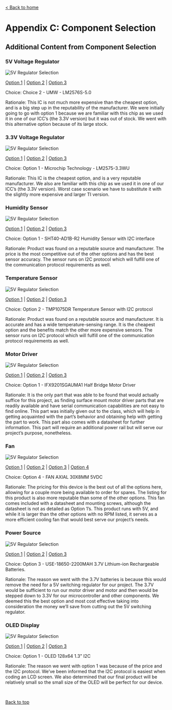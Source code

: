 [< Back to home](./index.md)
# Appendix C: Component Selection
## Additional Content from Component Selection

### 5V Voltage Regulator
![5V Regulator Selection](./images/design-ideation-images/5V_Regulator_Table.JPG)

[Option 1](https://www.digikey.com/en/products/detail/microchip-technology/LM2575-5-0WU/1027656) | [Option 2](https://www.digikey.com/en/products/detail/umw/LM2576S-5-0/16705873) | [Option 3](https://www.digikey.com/en/products/detail/texas-instruments/LM2576S-5-0-NOPB/363654?utm_adgroup=Texas%20Instruments&utm_source=google&utm_medium=cpc&utm_campaign=Dynamic%20Search_EN_Focus%20Suppliers&utm_term=&utm_content=Texas%20Instruments&gclid=CjwKCAiAleOeBhBdEiwAfgmXf2c2ugLfdCNYGB94kFo48uVK8QLELq0C4U6XZMzKm66fvyKY-C7EUhoCbQEQAvD_BwE)

Choice: Choice 2 - UMW - LM2576S-5.0

Rationale: This IC is not much more expensive than the cheapest option, and is a big step up in the reputability of the manufacturer. We were initially going to go with option 1 because we are familiar with this chip as we used it in one of our ICC’s (the 3.3V version) but it was out of stock. We went with this alternative option because of its large stock.

### 3.3V Voltage Regulator
![5V Regulator Selection](./images/design-ideation-images/3V_Regulator_Table.JPG)

[Option 1](https://www.digikey.com/en/products/detail/microchip-technology/LM2575-3.3WU-TR/16679441?utm_adgroup=Integrated%20Circuits&utm_source=google&utm_medium=cpc&utm_campaign=Shopping_Supplier_Microchip_0150_Co-op&utm_term=&utm_content=Integrated%20Circuits&gclid=Cj0KCQiAz9ieBhCIARIsACB0oGKfTJQ9Fh5r8kRAPXw3mW0jDgG6PvythhTawmOSTd8LAARY7K1dAVcaAvMLEALw_wcB) | [Option 2](https://www.digikey.com/en/products/detail/umw/LM2576HVS-3-3/16705917) | [Option 3](https://www.digikey.com/en/products/detail/texas-instruments/LM2576S-3-3-NOPB/363653?utm_adgroup=Texas%20Instruments&utm_source=google&utm_medium=cpc&utm_campaign=Dynamic%20Search_EN_Focus%20Suppliers&utm_term=&utm_content=Texas%20Instruments&gclid=CjwKCAiAleOeBhBdEiwAfgmXfyY7m8TR0Y3jjgf2OoypRLGyGdHF-o645IfKzqnJ6S7oqHwb_tutQhoCqXcQAvD_BwE)

Choice: Option 1 - Microchip Technology - LM2575-3.3WU

Rationale: This IC is the cheapest option, and is a very reputable manufacturer. We also are familiar with this chip as we used it in one of our ICC’s (the 3.3V version). Worst case scenario we have to substitute it with the slightly more expensive and larger TI version.

### Humidity Sensor
![5V Regulator Selection](./images/design-ideation-images/Humidity_Sensor_Table.JPG)

[Option 1](https://www.digikey.com/en/products/detail/sensirion-ag/SHT40-AD1B-R2/13532084) | [Option 2](https://www.digikey.com/en/products/detail/bourns-inc/BPS240-D2P0-S10E/13967866) | [Option 3](https://www.digikey.com/en/products/detail/honeywell-sensing-and-productivity-solutions/HIH-5030-001/2051157)

Choice: Option 1 - SHT40-AD1B-R2 Humidity Sensor with I2C interface

Rationale: Product was found on a reputable source and manufacturer. The price is the most competitive out of the other options and has the best sensor accuracy. The sensor runs on I2C protocol which will fulfill one of the communication protocol requirements as well.

### Temperature Sensor
![5V Regulator Selection](./images/design-ideation-images/Temp_Sensor_Table.JPG)

[Option 1](https://www.digikey.com/en/products/detail/umw/LM75BD/16705964) | [Option 2](https://www.digikey.com/en/products/detail/texas-instruments/TMP1075DR/9685283) | [Option 3](https://www.digikey.com/en/products/detail/texas-instruments/TMP126DCKR/16602359)

Choice: Option 2 - TMP1075DR Temperature Sensor with I2C protocol

Rationale: Product was found on a reputable source and manufacturer. It is accurate and has a wide temperature-sensing range. It is the cheapest option and the benefits match the other more expensive sensors. The sensor runs on I2C protocol which will fulfill one of the communication protocol requirements as well.

### Motor Driver
![5V Regulator Selection](./images/design-ideation-images/Motor_Driver_Table.JPG)

[Option 1](https://www.digikey.com/en/products/detail/infineon-technologies/IFX9201SGAUMA1/5415542) | [Option 2](https://www.arrow.com/en/products/drv8837cdsgr/texas-instruments?gclid=Cj0KCQiA2-2eBhClARIsAGLQ2Rl9xHBlbt7UCwxo7Ywy_aKi_S03iyxnpMGqoaIHov6f9jRs61epbAQaAshvEALw_wcB&gclsrc=aw.ds) | [Option 3](https://www.arrow.com/en/products/drv8870ddar/texas-instruments?gclid=Cj0KCQiA2-2eBhClARIsAGLQ2Rny7GgNM5NtZY7FRyjL6XpffISo_1cHM8pScRbb74RXiPLtRUcJp8MaAmV_EALw_wcB&gclsrc=aw.ds)

Choice: Option 1 - IFX9201SGAUMA1 Half Bridge Motor Driver 

Rationale: It is the only part that was able to be found that would actually suffice for this project, as finding surface mount motor driver parts that are readily available and have serial communication capabilities are not easy to find online. This part was initially given out to the class, which will help in getting acquainted with the part’s behavior and obtaining help with getting the part to work. This part also comes with a datasheet for further information. This part will require an additional power rail but will serve our project’s purpose, nonetheless.

### Fan
![5V Regulator Selection](./images/design-ideation-images/Fan_Table.JPG)

[Option 1](https://www.mouser.com/ProductDetail/Delta-Electronics/BSB0205HP-00EFG?qs=wnTfsH77Xs63f3riYfNd4A%3D%3D) | [Option 2](https://www.amazon.com/20mm-Turbine-Brushless-Cooling-Blower/dp/B00LG0EJFK) | [Option 3](https://www.amazon.com/WINSINN-Hydraulic-Bearing-20x6-3mm-Turbine/dp/B08ML4LWGD/ref=asc_df_B08ML39K1J/?tag=hyprod-20&linkCode=df0&hvadid=633095047807&hvpos=&hvnetw=g&hvrand=11582693811425458251&hvpone=&hvptwo=&hvqmt=&hvdev=c&hvdvcmdl=&hvlocint=&hvlocphy=9030039&hvtargid=pla-1685997476544&region_id=972485&th=1) | [Option 4](https://www.digikey.com/en/products/detail/adafruit-industries-llc/3368/6680553)

Choice: Option 4 - FAN AXIAL 30X8MM 5VDC

Rationale: The pricing for this device is the best out of all the options here, allowing for a couple more being available to order for spares. The listing for this product is also more reputable than some of the other options. This fan comes included with a datasheet and mounting screws, although the datasheet is not as detailed as Option 1’s. This product runs with 5V, and while it is larger than the other options with no RPM listed, it serves as a more efficient cooling fan that would best serve our project’s needs.

### Power Source
![5V Regulator Selection](./images/design-ideation-images/Power_Source_Table.JPG)

[Option 1](https://www.amazon.com/Amazon-Basics-Performance-All-Purpose-Batteries/dp/B0774D64LT/ref=asc_df_B00MH4QM1S/?tag=hyprod-20&linkCode=df0&hvadid=583815642163&hvpos=&hvnetw=g&hvrand=5970026934188101531&hvpone=&hvptwo=&hvqmt=&hvdev=c&hvdvcmdl=&hvlocint=&hvlocphy=9030100&hvtargid=pla-332122495433&region_id=972485&th=1) | [Option 2](https://www.amazon.com/EBL-Lithium-Battery-Rechargeable-Batteries/dp/B078HP76PG/ref=sr_1_7?crid=33RW3UQFBJ1CY&keywords=rechargeable+batteries+9v&qid=1666500132&qu=eyJxc2MiOiI1LjI5IiwicXNhIjoiNS4xOSIsInFzcCI6IjQuOTAifQ%3D%3D&s=electronics&sprefix=rechargeable+batteries+%2Celectronics%2C199&sr=1-7) | [Option 3](https://www.digikey.com/en/products/detail/us-electronics-inc./USE-18650-2200MAH/15781480?utm_adgroup=US%20ELECTRONICS%20INC.&utm_source=google&utm_medium=cpc&utm_campaign=Shopping_DK%2BSupplier_Tier%202%20-%20Block%201&utm_term=&utm_content=US%20ELECTRONICS%20INC.&gclid=Cj0KCQiAorKfBhC0ARIsAHDzslv-uqp_LuVAYAKcPoXCEjDeCUxs115HwhbcdR_NMl6o_bhkvuoHSJAaAirnEALw_wcB)

Choice: Option 3 - USE-18650-2200MAH 3.7V Lithium-ion Rechargeable Batteries.

Rationale: The reason we went with the 3.7V batteries is because this would remove the need for a 5V switching regulator for our project. The 3.7V would be sufficient to run our motor driver and motor and then would be stepped down to 3.3V for our microcontroller and other components. We deemed this the best option and most cost effective taking into consideration the money we’ll save from cutting out the 5V switching regulator.

### OLED Display
![5V Regulator Selection](./images/design-ideation-images/OLED_Display_Table.JPG)

[Option 1](https://www.digikey.com/en/products/detail/universal-solder-electronics-ltd/OLED-128x64-1-3-I2C/16822118) | [Option 2](https://www.amazon.com/gp/product/B00VC2NEU8/ref=ppx_yo_dt_b_search_asin_title?ie=UTF8&psc=1) | [Option 3](https://www.digikey.com/en/products/detail/display-visions/EA-OLEDM204-LWA/9972246)

Choice: Option 1 - OLED 128x64 1.3” I2C

Rationale: The reason we went with option 1 was because of the price and the I2C protocol. We’ve been informed that the I2C protocol is easiest when coding an LCD screen. We also determined that our final product will be relatively small so the small size of the OLED will be perfect for our device.


&nbsp;

[Back to top](#top)
